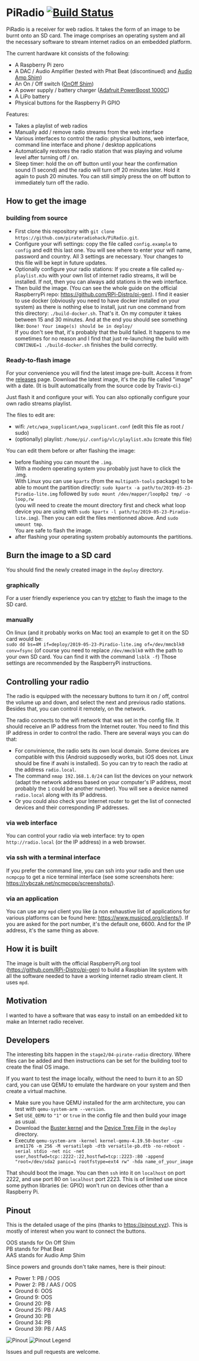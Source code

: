 # PiRadio [![Build Status](https://travis-ci.org/pirateradiohack/PiRadio.svg?branch=master)](https://travis-ci.org/pirateradiohack/PiRadio)

PiRadio is a receiver for web radios. It takes the form of an image to be burnt onto an SD card. The image comprises an operating system and all the necessary software to stream internet radios on an embedded platform.  

The current hardware kit consists of the following:
- A Raspberry Pi zero
- A DAC / Audio Amplifier (tested with Phat Beat (discontinued) and [Audio Amp Shim](https://shop.pimoroni.com/products/audio-amp-shim-3w-mono-amp))
- An On / Off switch ([OnOff Shim](https://shop.pimoroni.com/products/onoff-shim))
- A power supply / battery charger ([Adafruit PowerBoost 1000C](https://shop.pimoroni.com/products/onoff-shim))
- A LiPo battery
- Physical buttons for the Raspberry Pi GPIO

Features:
- Takes a playlist of web radios
- Manually add / remove radio streams from the web interface
- Various interfaces to control the radio: physical buttons, web interface, command line interface and phone / desktop applications
- Automatically restores the radio station that was playing and volume level after turning off / on.
- Sleep timer: hold the on off button until your hear the confirmation sound (1 second) and the radio will turn off 20 minutes later. Hold it again to push 20 minutes. You can still simply press the on off button to immediately turn off the radio.

## How to get the image

### building from source
- First clone this repository with `git clone https://github.com/pirateradiohack/PiRadio.git`.  
- Configure your wifi settings: copy the file called `config.example` to `config` and edit this last one. You will see where to enter your wifi name, password and country. All 3 settings are necessary. Your changes to this file will be kept in future updates.
- Optionally configure your radio stations: If you create a file called `my-playlist.m3u` with your own list of internet radio streams, it will be installed.
If not, then you can always add stations in the web interface.
- Then build the image. (You can see the whole guide on the official RaspberryPi repo: https://github.com/RPi-Distro/pi-gen). I find it easier to use docker (obviously you need to have docker installed on your system) as there is nothing else to install, just run one command from this directory: `./build-docker.sh`. That's it. On my computer it takes between 15 and 30 minutes. And at the end you should see something like: `Done! Your image(s) should be in deploy/`  
If you don't see that, it's probably that the build failed. It happens to me sometimes for no reason and I find that just re-launching the build with `CONTINUE=1 ./build-docker.sh` finishes the build correctly.

### Ready-to-flash image
For your convenience you will find the latest image pre-built. Access it from the [releases](https://github.com/pirateradiohack/PiRadio/releases) page. Download the latest image, it's the zip file called "image" with a date. (It is built automatically from the source code by Travis-ci.)


Just flash it and configure your wifi. You can also optionally configure your own radio streams playlist.

The files to edit are:
- wifi: `/etc/wpa_supplicant/wpa_supplicant.conf` (edit this file as root / sudo)
- (optionally) playlist: `/home/pi/.config/vlc/playlist.m3u` (create this file)

You can edit them before or after flashing the image:
- before flashing you can mount the `.img`.  
With a modern operating system you probably just have to click the .img.  
With Linux you can use `kpartx` (from the `multipath-tools` package) to be able to mount the partition directly: `sudo kpartx -a path/to/2019-05-23-Piradio-lite.img` followed by `sudo mount /dev/mapper/loop0p2 tmp/ -o loop,rw`  
(you will need to create the mount directory first and check what loop device you are using with `sudo kpartx -l path/to/2019-05-23-Piradio-lite.img`). Then you can edit the files mentionned above. And `sudo umount tmp`.  
You are safe to flash the image.
- after flashing your operating system probably automounts the partitions.

## Burn the image to a SD card
You should find the newly created image in the `deploy` directory.

### graphically
For a user friendly experience you can try [etcher](https://www.balena.io/etcher/) to flash the image to the SD card.

### manually
On linux (and it probably works on Mac too) an example to get it on the SD card would be:  
`sudo dd bs=4M if=deploy/2019-05-23-Piradio-lite.img of=/dev/mmcblk0 conv=fsync`
(of course you need to replace `/dev/mmcblk0` with the path to your own SD card. You can find it with the command `lsblk -f`)
Those settings are recommended by the RaspberryPi instructions.

## Controlling your radio

The radio is equipped with the necessary buttons to turn it on / off, control the volume up and down, and select the next and previous radio stations. Besides that, you can control it remotely, on the network.

The radio connects to the wifi network that was set in the config file. It should receive an IP address from the Internet router. You need to find this IP address in order to control the radio. There are several ways you can do that:

- For convinience, the radio sets its own local domain. Some devices are compatible with this (Android supposedly works, but iOS does not. Linux should be fine if avahi is installed). So you can try to reach the radio at the address `radio.local`.
- The command `nmap 192.168.1.0/24` can list the devices on your network (adapt the network address based on your computer's IP address, most probably the `1` could be another number). You will see a device named `radio.local` along with its IP address.
- Or you could also check your Internet router to get the list of connected devices and their corresponding IP addresses.

### via web interface
You can control your radio via web interface: try to open `http://radio.local` (or the IP address) in a web browser.

### via ssh with a terminal interface
If you prefer the command line, you can ssh into your radio and then use `ncmpcpp` to get a nice terminal interface (see some screenshots here: https://rybczak.net/ncmpcpp/screenshots/).

### via an application
You can use any `mpd` client you like (a non exhaustive list of applications for various platforms can be found here: https://www.musicpd.org/clients/). If you are asked for the port number, it's the default one, 6600. And for the IP address, it's the same thing as above.

## How it is built
The image is built with the official RaspberryPi.org tool (https://github.com/RPi-Distro/pi-gen) to build a Raspbian lite system with all the software needed
to have a working internet radio stream client. It uses `mpd`.

## Motivation
I wanted to have a software that was easy to install on an embedded kit to make an Internet radio receiver.

## Developers
The interesting bits happen in the `stage2/04-pirate-radio` directory. Where files can be added and then instructions can be set for the building tool to create the final OS image.

If you want to test the image locally, without the need to burn it to an SD card, you can use QEMU to emulate the hardware on your system and then create a virtual machine.
- Make sure you have QEMU installed for the arm architecture, you can test with `qemu-system-arm --version`.
- Set `USE_QEMU` to `"1"` or `true` in the config file and then build your image as usual.
- Download the [Buster kernel](https://github.com/dhruvvyas90/qemu-rpi-kernel/raw/master/kernel-qemu-4.19.50-buster) and the [Device Tree File](https://github.com/dhruvvyas90/qemu-rpi-kernel/raw/master/versatile-pb.dtb) in the `deploy` directory.
- Execute `qemu-system-arm -kernel kernel-qemu-4.19.50-buster -cpu arm1176 -m 256 -M versatilepb -dtb versatile-pb.dtb -no-reboot -serial stdio -net nic -net user,hostfwd=tcp::2222-:22,hostfwd=tcp::2223-:80 -append "root=/dev/sda2 panic=1 rootfstype=ext4 rw" -hda name_of_your_image`

That should boot the image. You can then `ssh` into it on `localhost` on port 2222, and use port 80 on `localhost` port 2223.
This is of limited use since some python libraries (ie: GPIO) won't run on devices other than a Raspberry Pi.

## Pinout
This is the detailed usage of the pins (thanks to https://pinout.xyz). This is mostly of interest when you want to connect the buttons.

OOS stands for On Off Shim  
PB stands for Phat Beat  
AAS stands for Audio Amp Shim

Since powers and grounds don't take names, here is their pinout:  
- Power 1: PB / OOS
- Power 2: PB / AAS / OOS
- Ground 6: OOS
- Ground 9: OOS
- Ground 20: PB
- Ground 25: PB / AAS
- Ground 30: PB
- Ground 34: PB
- Ground 39: PB / AAS

![Pinout](https://github.com/pirateradiohack/PiRadio/blob/master/Pinout.png)
![Pinout Legend](https://github.com/pirateradiohack/PiRadio/blob/master/Legend-Pinout.png)


Issues and pull requests are welcome.


